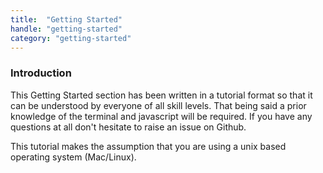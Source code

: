 ```yaml
---
title:  "Getting Started"
handle: "getting-started"
category: "getting-started"
---
```


### Introduction
This Getting Started section has been written in a tutorial format so that it can be understood by everyone of all skill levels.
That being said a prior knowledge of the terminal and javascript will be required. If you have any questions at all don't hesitate to raise an issue on Github.

This tutorial makes the assumption that you are using a unix based operating system (Mac/Linux).
